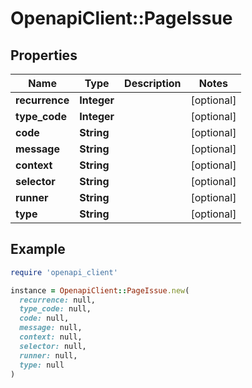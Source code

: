 # OpenapiClient::PageIssue

## Properties

| Name | Type | Description | Notes |
| ---- | ---- | ----------- | ----- |
| **recurrence** | **Integer** |  | [optional] |
| **type_code** | **Integer** |  | [optional] |
| **code** | **String** |  | [optional] |
| **message** | **String** |  | [optional] |
| **context** | **String** |  | [optional] |
| **selector** | **String** |  | [optional] |
| **runner** | **String** |  | [optional] |
| **type** | **String** |  | [optional] |

## Example

```ruby
require 'openapi_client'

instance = OpenapiClient::PageIssue.new(
  recurrence: null,
  type_code: null,
  code: null,
  message: null,
  context: null,
  selector: null,
  runner: null,
  type: null
)
```

